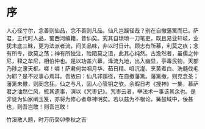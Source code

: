 # 序

人心径寸尔，念善则仙品，念不善则凡品。仙凡岂蹊径哉？别在自撤藩篱而已。萨君，五代时人品，蜀西河编籍，昔仙矣。究其自琐琐一刀笔吏，既且易业轩岐，业犹未底三昧，更为法派者流，间关品味，非以时日计。顾志有所慕，利莫之疚；念有所专，欲莫之荡；神有所独注，险阻莫之沮，此其心纯然。古澹然者，虽儒之仲尼，释之牟尼，相伯仲也。是以功盖六幕，泽流九地，出入幽显，亭毒民物，天部乃陟之隶天枢。嗟！嗟！萨君何尝咽月华、茹日精、咀沆瀣、烹黄煮白、洗髓伐毛为耶？是不过事心焉耳。吾故曰：仙凡非蹊径，在自撤藩篱。藩篱撤，则克念圣；藩篱未撤，则罔念狂。仙之与凡，固人心管钥之欤。余暇日考《搜神》一集，慕萨君之油然仁风，摭其遗事，演以《咒枣记》。咒枣云者，举法术一事该其余也。是非徒为仙家阐玉笈，亦将为修心者尊神明矣。若以兹为不根论，簧鼓域中，佞甚也，则吾岂敢！则吾岂敢！

竹溪散人题，时万历癸卯季秋之吉
